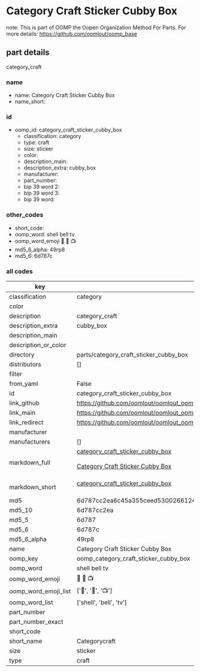 # Category Craft Sticker Cubby Box  

note: This is part of OOMP the Oopen Organization Method For Parts. For more details: https://github.com/oomlout/oomp_base

##  part details
  



category_craft



### name
* name: Category Craft Sticker Cubby Box
* name_short: 
### id
* oomp_id: category_craft_sticker_cubby_box
  * classification: category
  * type: craft
  * size: sticker
  * color: 
  * description_main: 
  * description_extra: cubby_box
  * manufacturer: 
  * part_number: 
  * bip 39 word 2: 
  * bip 39 word 3: 
  * bip 39 word: 

### other_codes
* short_code: 
* oomp_word: shell bell tv
* oomp_word_emoji :shell: :bell: :tv:
* md5_6_alpha: 49rp8
* md5_6: 6d787c









### all codes 
| key | value |  
| --- | --- |  
| classification | category |  
| color |  |  
| description | category_craft |  
| description_extra | cubby_box |  
| description_main |  |  
| description_or_color |   |  
| directory | parts/category_craft_sticker_cubby_box |  
| distributors | [] |  
| filter |  |  
| from_yaml | False |  
| id | category_craft_sticker_cubby_box |  
| link_github | https://github.com/oomlout/oomlout_oomp_version_1_messy/tree/main/parts/category_craft_sticker_cubby_box |  
| link_main | https://github.com/oomlout/oomlout_oomp_version_1_messy/tree/main/parts/category_craft_sticker_cubby_box |  
| link_redirect | https://github.com/oomlout/oomlout_oomp_version_1_messy/tree/main/parts/category_craft_sticker_cubby_box |  
| manufacturer |  |  
| manufacturers | [] |  
| markdown_full | [category_craft_sticker_cubby_box](none)<br>[](none)<br>[Category Craft Sticker Cubby Box](none)<br><br> |  
| markdown_short | [category_craft_sticker_cubby_box](none)<br><br> |  
| md5 | 6d787cc2ea6c45a355ceed5300266124 |  
| md5_10 | 6d787cc2ea |  
| md5_5 | 6d787 |  
| md5_6 | 6d787c |  
| md5_6_alpha | 49rp8 |  
| name | Category Craft Sticker Cubby Box |  
| oomp_key | oomp_category_craft_sticker_cubby_box |  
| oomp_word | shell bell tv |  
| oomp_word_emoji | :shell: :bell: :tv: |  
| oomp_word_emoji_list | [':shell:', ':bell:', ':tv:'] |  
| oomp_word_list | ['shell', 'bell', 'tv'] |  
| part_number |  |  
| part_number_exact |  |  
| short_code |  |  
| short_name | Categorycraft |  
| size | sticker |  
| type | craft |  
